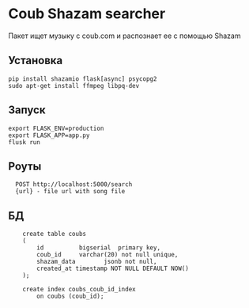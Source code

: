 # Coub Shazam searcher

Пакет ищет музыку с coub.com и  распознает ее с помощью Shazam

## Установка

    pip install shazamio flask[async] psycopg2
    sudo apt-get install ffmpeg libpq-dev

## Запуск

    export FLASK_ENV=production  
    export FLASK_APP=app.py  
    flusk run
    
## Роуты

      POST http://localhost:5000/search
      {url} - file url with song file

## БД

        create table coubs
        (
            id         	bigserial  primary key,
            coub_id     varchar(20) not null unique,
            shazam_data        jsonb not null,
            created_at timestamp NOT NULL DEFAULT NOW()
        );

        create index coubs_coub_id_index
            on coubs (coub_id);





